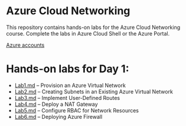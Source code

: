 # Azure Cloud Networking

This repository contains hands-on labs for the Azure Cloud Networking course. Complete the labs in Azure Cloud Shell or the Azure Portal.

[Azure accounts](https://docs.google.com/spreadsheets/d/1cYVlFaznBtFekmgpBA33HIrxLfWBJed-rpVi1WR-u90/edit?usp=sharing)

 # Hands-on labs for Day 1:
  - [Lab1.md](Day1/Lab1/Lab1.md) – Provision an Azure Virtual Network  
  - [Lab2.md](Day1/Lab2/Lab2.md) – Creating Subnets in an Existing Azure Virtual Network
  - [Lab3.md](Day1/Lab3/Lab3.md) – Implement User-Defined Routes  
  - [Lab4.md](Day1/Lab4/Lab4.md) – Deploy a NAT Gateway  
  - [Lab5.md](Day1/Lab5/Lab5.md) – Configure RBAC for Network Resources  
  - [Lab6.md](Day1/Lab6/Lab6.md) – Deploying Azure Firewall  

